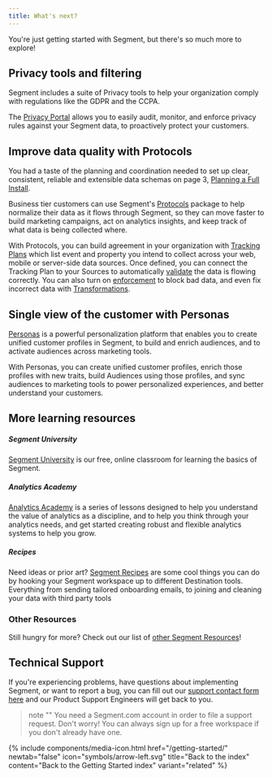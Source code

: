 ```yaml
---
title: What's next?
---
```


You're just getting started with Segment, but there's so much more to explore!

## Privacy tools and filtering

Segment includes a suite of Privacy tools to help your organization comply with regulations like the GDPR and the CCPA.

The [Privacy Portal](/docs/privacy-portal/portal/) allows you to easily audit, monitor, and enforce privacy rules against your Segment data, to proactively protect your customers.

## Improve data quality with Protocols

You had a taste of the planning and coordination needed to set up clear, consistent, reliable and extensible data schemas on page 3, [Planning a Full Install](03-planning-full-install).

Business tier customers can use Segment's [Protocols](/docs/protocols/) package to help normalize their data as it flows through Segment, so they can move faster to build marketing campaigns, act on analytics insights, and keep track of what data is being collected where.

With Protocols, you can build agreement in your organization with [Tracking Plans](/docs/protocols/tracking-plan/create/) which list event and property you intend to collect across your web, mobile or server-side data sources. Once defined, you can connect the Tracking Plan to your Sources to automatically [validate](/docs/protocols/validate/) the data is flowing correctly. You can also turn on [enforcement](/docs/protocols/enforce/) to block bad data, and even fix incorrect data with [Transformations](/docs/protocols/transform/).

## Single view of the customer with Personas

[Personas](/docs/personas/) is a powerful personalization platform that enables you to create unified customer profiles in Segment, to build and enrich audiences, and to activate audiences across marketing tools.

With Personas, you can create unified customer profiles, enrich those profiles with new traits, build Audiences using those profiles, and sync audiences to marketing tools to power personalized experiences, and better understand your customers.


## More learning resources


##### Segment University

[Segment University](https://university.segment.com/?utm=docs) is our free, online classroom for learning the basics of Segment.

##### Analytics Academy

[Analytics Academy](https://segment.com/academy/?utm=docs) is a series of lessons designed to help you understand the value of analytics as a discipline, and to help you think through your analytics needs, and get started creating robust and flexible analytics systems to help you grow.

##### Recipes

Need ideas or prior art? [Segment Recipes](https://segment.com/recipes/?utm=docs) are some cool things you can do by hooking your Segment workspace up to different Destination tools. Everything from sending tailored onboarding emails, to joining and cleaning your data with third party tools

### Other Resources

Still hungry for more? Check out our list of [other Segment Resources](https://segment.com/resources/?utm=docs)!


## Technical Support

If you're experiencing problems, have questions about implementing Segment, or want to report a bug, you can fill out our [support contact form here](https://segment.com/help/contact/) and our Product Support Engineers will get back to you.

> note ""
> You need a Segment.com account in order to file a support request. Don't worry! You can always sign up for a free workspace if you don't already have one.


{% include components/media-icon.html  href="/getting-started/" newtab="false" icon="symbols/arrow-left.svg" title="Back to the index" content="Back to the Getting Started index" variant="related" %}
